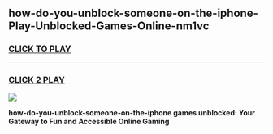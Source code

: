 
## how-do-you-unblock-someone-on-the-iphone-Play-Unblocked-Games-Online-nm1vc
<h3>
<a href="https://premium76.site?title=how-do-you-unblock-someone-on-the-iphone&ref=25A">CLICK TO PLAY</a></h3>
<hr>

<h3>
<a href="https://premium76.site?title=how-do-you-unblock-someone-on-the-iphone&ref=25A">CLICK 2 PLAY</a>
  
</h3>

<a href="https://premium76.site?title=how-do-you-unblock-someone-on-the-iphone&ref=25A"><img src="https://clearcache.store/games.png"></a>


**how-do-you-unblock-someone-on-the-iphone games unblocked: Your Gateway to Fun and Accessible Online Gaming**
